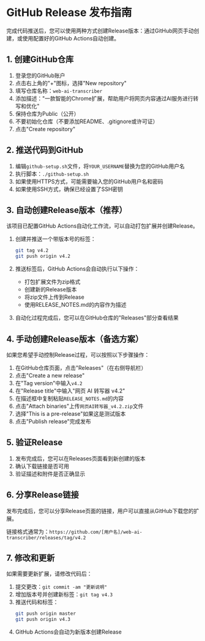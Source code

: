 # GitHub Release 发布指南

完成代码推送后，您可以使用两种方式创建Release版本：通过GitHub网页手动创建，或使用配置好的GitHub Actions自动创建。

## 1. 创建GitHub仓库
1. 登录您的GitHub账户
2. 点击右上角的"+"图标，选择"New repository"
3. 填写仓库名称：`web-ai-transcriber`
4. 添加描述："一款智能的Chrome扩展，帮助用户将网页内容通过AI服务进行转写和优化"
5. 保持仓库为Public（公开）
6. 不要初始化仓库（不要添加README、.gitignore或许可证）
7. 点击"Create repository"

## 2. 推送代码到GitHub
1. 编辑`github-setup.sh`文件，将`YOUR_USERNAME`替换为您的GitHub用户名
2. 执行脚本：`./github-setup.sh`
3. 如果使用HTTPS方式，可能需要输入您的GitHub用户名和密码
4. 如果使用SSH方式，确保已经设置了SSH密钥

## 3. 自动创建Release版本（推荐）
该项目已配置GitHub Actions自动化工作流，可以自动打包扩展并创建Release。

1. 创建并推送一个带版本号的标签：
   ```bash
   git tag v4.2
   git push origin v4.2
   ```

2. 推送标签后，GitHub Actions会自动执行以下操作：
   - 打包扩展文件为zip格式
   - 创建新的Release版本
   - 将zip文件上传到Release
   - 使用RELEASE_NOTES.md的内容作为描述

3. 自动化过程完成后，您可以在GitHub仓库的"Releases"部分查看结果

## 4. 手动创建Release版本（备选方案）
如果您希望手动控制Release过程，可以按照以下步骤操作：

1. 在GitHub仓库页面，点击"Releases"（在右侧导航栏）
2. 点击"Create a new release"
3. 在"Tag version"中输入`v4.2`
4. 在"Release title"中输入"网页 AI 转写器 v4.2"
5. 在描述框中复制粘贴`RELEASE_NOTES.md`的内容
6. 点击"Attach binaries"上传`网页AI转写器_v4.2.zip`文件
7. 选择"This is a pre-release"如果这是测试版本
8. 点击"Publish release"完成发布

## 5. 验证Release
1. 发布完成后，您可以在Releases页面看到新创建的版本
2. 确认下载链接是否可用
3. 验证描述和附件是否正确显示

## 6. 分享Release链接
发布完成后，您可以分享Release页面的链接，用户可以直接从GitHub下载您的扩展。

链接格式通常为：`https://github.com/[用户名]/web-ai-transcriber/releases/tag/v4.2`

## 7. 修改和更新
如果需要更新扩展，请修改代码后：

1. 提交更改：`git commit -am "更新说明"`
2. 增加版本号并创建新标签：`git tag v4.3`
3. 推送代码和标签：
   ```bash
   git push origin master
   git push origin v4.3
   ```
4. GitHub Actions会自动为新版本创建Release 